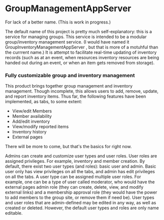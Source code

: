 # GroupManagementAppServer

For lack of a better name. (This is work in progress.)

The default name of this project is pretty much self-explanatory: this is a service for managing groups. This service is intended to be a modular group/inventory management service. (I would have named it GroupInventoryManagementAppServer , but that is more of a motuhful than the currrent name.) It is attempt to facilitate real-time updating of inventory records (such as at an event, when resources inventory resources are being handed out during an event, or when an item gets removed from storage).

### Fully customizable group and inventory management

This product brings together group management and inventory management. Though incomplete, this allows users to add, remove, update, and report inventory items. Thus far, the following features have been implemented, as tabs, to some extent: 
*	View/edit Members
*	Member availability
*	Add/edit inventory
* View/modify reported items
*	Inventory history
*	External pages

There will be more to come, but that's the basics for right now.

Admins can create and customize user types and user roles. User roles are assigned privileges. For example, inventory and member creation. By default, there exist two user types (and roles): basic user and admin. Basic user only has view privileges on all the tabs, and admin has edit privileges on all the tabs. A user type can be assigned multiple user roles. For example, one can be a type of user called moderator, who would have the external pages admin role (they can create, delete, view, and modify external links) and a membership approval role (they would have the power to add members to the group site, or remove them if need be). User types and user roles that are admin-defined may be edited in any way, as well as created or deleted. However, the default user types and roles are only name editable.

